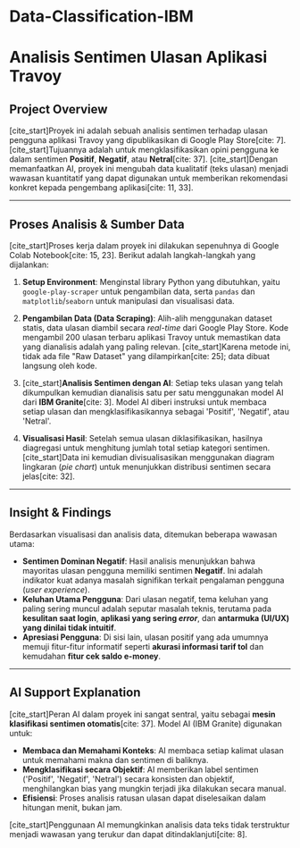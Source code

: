 # Data-Classification-IBM
# Analisis Sentimen Ulasan Aplikasi Travoy

## Project Overview
[cite_start]Proyek ini adalah sebuah analisis sentimen terhadap ulasan pengguna aplikasi Travoy yang dipublikasikan di Google Play Store[cite: 7]. [cite_start]Tujuannya adalah untuk mengklasifikasikan opini pengguna ke dalam sentimen **Positif**, **Negatif**, atau **Netral**[cite: 37]. [cite_start]Dengan memanfaatkan AI, proyek ini mengubah data kualitatif (teks ulasan) menjadi wawasan kuantitatif yang dapat digunakan untuk memberikan rekomendasi konkret kepada pengembang aplikasi[cite: 11, 33].

---

## Proses Analisis & Sumber Data
[cite_start]Proses kerja dalam proyek ini dilakukan sepenuhnya di Google Colab Notebook[cite: 15, 23]. Berikut adalah langkah-langkah yang dijalankan:

1.  **Setup Environment**: Menginstal library Python yang dibutuhkan, yaitu `google-play-scraper` untuk pengambilan data, serta `pandas` dan `matplotlib`/`seaborn` untuk manipulasi dan visualisasi data.

2.  **Pengambilan Data (Data Scraping)**: Alih-alih menggunakan dataset statis, data ulasan diambil secara *real-time* dari Google Play Store. Kode mengambil 200 ulasan terbaru aplikasi Travoy untuk memastikan data yang dianalisis adalah yang paling relevan. [cite_start]Karena metode ini, tidak ada file "Raw Dataset" yang dilampirkan[cite: 25]; data dibuat langsung oleh kode.

3.  [cite_start]**Analisis Sentimen dengan AI**: Setiap teks ulasan yang telah dikumpulkan kemudian dianalisis satu per satu menggunakan model AI dari **IBM Granite**[cite: 3]. Model AI diberi instruksi untuk membaca setiap ulasan dan mengklasifikasikannya sebagai 'Positif', 'Negatif', atau 'Netral'.

4.  **Visualisasi Hasil**: Setelah semua ulasan diklasifikasikan, hasilnya diagregasi untuk menghitung jumlah total setiap kategori sentimen. [cite_start]Data ini kemudian divisualisasikan menggunakan diagram lingkaran (*pie chart*) untuk menunjukkan distribusi sentimen secara jelas[cite: 32].

---

## Insight & Findings
Berdasarkan visualisasi dan analisis data, ditemukan beberapa wawasan utama:

* **Sentimen Dominan Negatif**: Hasil analisis menunjukkan bahwa mayoritas ulasan pengguna memiliki sentimen **Negatif**. Ini adalah indikator kuat adanya masalah signifikan terkait pengalaman pengguna (*user experience*).
* **Keluhan Utama Pengguna**: Dari ulasan negatif, tema keluhan yang paling sering muncul adalah seputar masalah teknis, terutama pada **kesulitan saat login**, **aplikasi yang sering *error***, dan **antarmuka (UI/UX) yang dinilai tidak intuitif**.
* **Apresiasi Pengguna**: Di sisi lain, ulasan positif yang ada umumnya memuji fitur-fitur informatif seperti **akurasi informasi tarif tol** dan kemudahan **fitur cek saldo e-money**.

---

## AI Support Explanation
[cite_start]Peran AI dalam proyek ini sangat sentral, yaitu sebagai **mesin klasifikasi sentimen otomatis**[cite: 37]. Model AI (IBM Granite) digunakan untuk:
* **Membaca dan Memahami Konteks**: AI membaca setiap kalimat ulasan untuk memahami makna dan sentimen di baliknya.
* **Mengklasifikasi secara Objektif**: AI memberikan label sentimen ('Positif', 'Negatif', 'Netral') secara konsisten dan objektif, menghilangkan bias yang mungkin terjadi jika dilakukan secara manual.
* **Efisiensi**: Proses analisis ratusan ulasan dapat diselesaikan dalam hitungan menit, bukan jam.

[cite_start]Penggunaan AI memungkinkan analisis data teks tidak terstruktur menjadi wawasan yang terukur dan dapat ditindaklanjuti[cite: 8].
